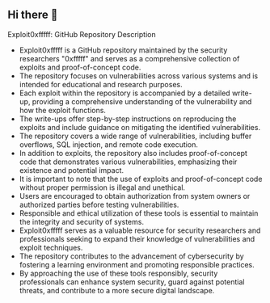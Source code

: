 ## Hi there 👋

Exploit0xfffff: GitHub Repository Description

- Exploit0xfffff is a GitHub repository maintained by the security researchers "0xfffff" and serves as a comprehensive collection of exploits and proof-of-concept code.
- The repository focuses on vulnerabilities across various systems and is intended for educational and research purposes.
- Each exploit within the repository is accompanied by a detailed write-up, providing a comprehensive understanding of the vulnerability and how the exploit functions.
- The write-ups offer step-by-step instructions on reproducing the exploits and include guidance on mitigating the identified vulnerabilities.
- The repository covers a wide range of vulnerabilities, including buffer overflows, SQL injection, and remote code execution.
- In addition to exploits, the repository also includes proof-of-concept code that demonstrates various vulnerabilities, emphasizing their existence and potential impact.
- It is important to note that the use of exploits and proof-of-concept code without proper permission is illegal and unethical.
- Users are encouraged to obtain authorization from system owners or authorized parties before testing vulnerabilities.
- Responsible and ethical utilization of these tools is essential to maintain the integrity and security of systems.
- Exploit0xfffff serves as a valuable resource for security researchers and professionals seeking to expand their knowledge of vulnerabilities and exploit techniques.
- The repository contributes to the advancement of cybersecurity by fostering a learning environment and promoting responsible practices.
- By approaching the use of these tools responsibly, security professionals can enhance system security, guard against potential threats, and contribute to a more secure digital landscape.
